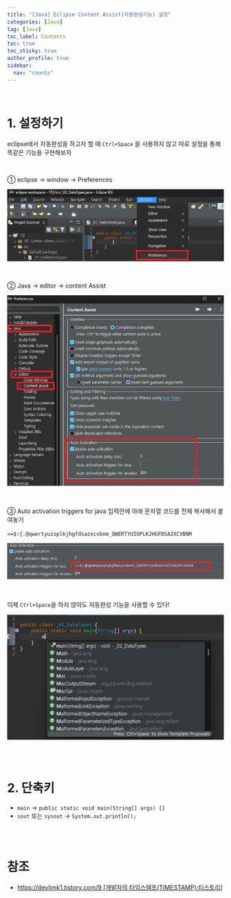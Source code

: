 ```yaml
---
title: "[Java] Eclipse Content Assist(자동완성기능) 설정"
categories: [Java]
tag: [Java]
toc_label: Contents
toc: true
toc_sticky: true
author_profile: true
sidebar:
  nav: "counts"
---
```


<br>

# 1. 설정하기

eclipse에서 자동완성을 하고자 할 때 `Ctrl+Space` 을 사용하지 않고 따로 설정을 통해 똑같은 기능을 구현해보자

<br>

① eclipse -> window -> Preferences

![](/assets/images/2024/2024-04-01-19-15-10.png)

<br>

② Java -> editor -> content Assist

![](/assets/images/2024/2024-04-01-19-17-46.png)

<br>

③ Auto activation triggers for java 입력란에 아래 문자열 코드를 전체 복사해서 붙여놓기

`<=$:{.@qwertyuioplkjhgfdsazxcvbnm_QWERTYUIOPLKJHGFDSAZXCVBNM`

![](/assets/images/2024/2024-04-01-19-19-13.png)

<br>

이제 `Ctrl+Space`을 하지 않아도 자동완성 기능을 사용할 수 있다!

![](/assets/images/2024/2024-04-01-19-21-29.png)

<br><br>

# 2. 단축키

- `main` -> `public static void main(String[] args) {}`
- `sout` 또는 `sysout` -> `System.out.println();`

<br><br>

# 참조

- [https://devlimk1.tistory.com/9 [개발자의 타임스탬프(TIMESTAMP):티스토리]](https://devlimk1.tistory.com/9)

<br>
